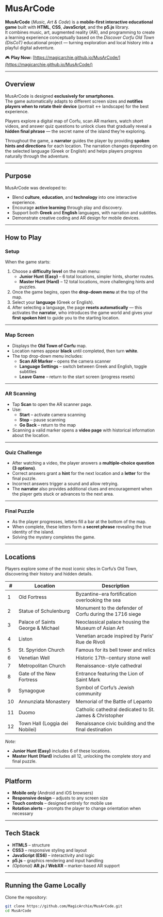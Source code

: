 # MusArCode  

**MusArCode** (*Music, Art & Code*) is a **mobile-first interactive educational game** built with **HTML**, **CSS**, **JavaScript**, and the **p5.js** library.  
It combines music, art, augmented reality (AR), and programming to create a learning experience conceptually based on the *Discover Corfu Old Town (DisCoT)* educational project — turning exploration and local history into a playful digital adventure.

🎮 **Play Now:** [https://magicarchie.github.io/MusArCode/](https://magicarchie.github.io/MusArCode/)

---

## Overview  

MusArCode is designed **exclusively for smartphones**.  
The game automatically adapts to different screen sizes and **notifies players when to rotate their device** (portrait ↔ landscape) for the best experience.  

Players explore a digital map of Corfu, scan AR markers, watch short videos, and answer quiz questions to unlock clues that gradually reveal a **hidden final phrase** — the secret name of the island they’re exploring.  

Throughout the game, a **narrator** guides the player by providing **spoken hints and directions** for each location. The narration changes depending on the selected language (Greek or English) and helps players progress naturally through the adventure.

---

## Purpose  

MusArCode was developed to:  
- Blend **culture**, **education**, and **technology** into one interactive experience.  
- Encourage **active learning** through play and discovery.  
- Support both **Greek** and **English** languages, with narration and subtitles.  
- Demonstrate creative coding and AR design for mobile devices.  

---

## How to Play  

### Setup  
When the game starts:  
1. Choose a **difficulty level** on the main menu:  
   - **Junior Hunt (Easy)** – 6 total locations, simpler hints, shorter routes.  
   - **Master Hunt (Hard)** – 12 total locations, more challenging hints and puzzles.  
2. Once the game begins, open the **drop-down menu** at the top of the map.  
3. Select your **language** (Greek or English).  
4. After selecting a language, the page **resets automatically** — this activates the **narrator**, who introduces the game world and gives your **first spoken hint** to guide you to the starting location.  

---

### Map Screen  
- Displays the **Old Town of Corfu** map.  
- Location names appear **black** until completed, then turn **white**.  
- The top drop-down menu includes:  
  - **Scan AR Marker** – opens the camera scanner  
  - **Language Settings** – switch between Greek and English, toggle subtitles  
  - **Leave Game** – return to the start screen (progress resets)

---

### AR Scanning  
- Tap **Scan** to open the AR scanner page.  
- Use:  
  - **Start** – activate camera scanning  
  - **Stop** – pause scanning  
  - **Go Back** – return to the map  
- Scanning a valid marker opens a **video page** with historical information about the location.

---

### Quiz Challenge  
- After watching a video, the player answers a **multiple-choice question (3 options)**.  
- Correct answers grant a **hint** for the next location and a **letter** for the final puzzle.  
- Incorrect answers trigger a sound and allow retrying.  
- The **narrator** also provides additional clues and encouragement when the player gets stuck or advances to the next area.  

---

### Final Puzzle  
- As the player progresses, letters fill a bar at the bottom of the map.  
- When complete, these letters form a **secret phrase** revealing the true identity of the island.  
- Solving the mystery completes the game.

---

## Locations  

Players explore some of the most iconic sites in Corfu’s Old Town, discovering their history and hidden details.  

| # | Location | Description |
|---|-----------|-------------|
| 1 | Old Fortress | Byzantine-era fortification overlooking the sea |
| 2 | Statue of Schulenburg | Monument to the defender of Corfu during the 1716 siege |
| 3 | Palace of Saints George & Michael | Neoclassical palace housing the Museum of Asian Art |
| 4 | Liston | Venetian arcade inspired by Paris’ Rue de Rivoli |
| 5 | St. Spyridon Church | Famous for its bell tower and relics |
| 6 | Venetian Well | Historic 17th-century stone well |
| 7 | Metropolitan Church | Renaissance-style cathedral |
| 8 | Gate of the New Fortress | Entrance featuring the Lion of Saint Mark |
| 9 | Synagogue | Symbol of Corfu’s Jewish community |
| 10 | Annunziata Monastery | Memorial of the Battle of Lepanto |
| 11 | Duomo | Catholic cathedral dedicated to St. James & Christopher |
| 12 | Town Hall (Loggia dei Nobilei) | Renaissance civic building and the final destination |

*Note:*  
- **Junior Hunt (Easy)** includes 6 of these locations.  
- **Master Hunt (Hard)** includes all 12, unlocking the complete story and final puzzle.

---

## Platform  

- **Mobile only** (Android and iOS browsers)  
- **Responsive design** – adjusts to any screen size  
- **Touch controls** – designed entirely for mobile use  
- **Rotation alerts** – prompts the player to change orientation when necessary  

---

## Tech Stack  

- **HTML5** – structure  
- **CSS3** – responsive styling and layout  
- **JavaScript (ES6)** – interactivity and logic  
- **p5.js** – graphics rendering and input handling  
- *(Optional)* **AR.js / WebXR** – marker-based AR support  

---

## Running the Game Locally  

Clone the repository:  
```bash
git clone https://github.com/MagicArchie/MusArCode.git
cd MusArCode
